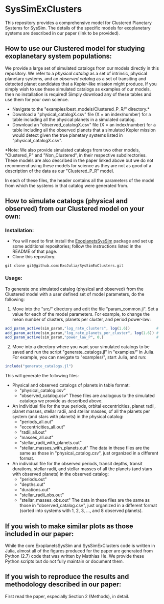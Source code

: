 # SysSimExClusters

This repository provides a comprehensive model for Clustered Planetary Systems for SysSim. The details of the specific models for exoplanetary systems are described in our paper (link to be provided).



## How to use our Clustered model for studying exoplanetary system populations:

We provide a large set of simulated catalogs from our models directly in this repository. We refer to a *physical catalog* as a set of intrinsic, physical planetary systems, and an *observed catalog* as a set of transiting and detected planet candidates that a Kepler-like mission might produce. If you simply wish to use these simulated catalogs as examples of our models, then no installation is required! Simply download any of these tables and use them for your own science.
* Navigate to the "examples/best_models/Clustered_P_R/" directory.\*
* Download a "physical_catalogX.csv" file (X = an index/number) for a table including all the physical planets in a simulated catalog.
* Download an "observed_catalogX.csv" file (X = an index/number) for a table including all the observed planets that a simulated Kepler mission would detect given the true planetary systems listed in "physical_catalogX.csv".

\*Note: We also provide simulated catalogs from two other models, "Clustered_P" and "Non_Clustered", in their respective subdirectories. These models are also described in the paper linked above but we do not recommend using these models for science as they are not as good of a description of the data as our "Clustered_P_R" model.

In each of these files, the header contains all the parameters of the model from which the systems in that catalog were generated from.



## How to simulate catalogs (physical and observed) from our Clustered model on your own:

### Installation:

* You will need to first install the [ExoplanetsSysSim](https://github.com/ExoJulia/ExoplanetsSysSim.jl) package and set up some additional repositories; follow the instructions listed in the README of that page.
* Clone this repository.
```
git clone git@github.com:ExoJulia/SysSimExClusters.git
```

### Usage:

To generate one simulated catalog (physical and observed) from the Clustered model with a user defined set of model parameters, do the following:
1. Move into the "src/" directory and edit the file "param_common.jl". Set a value for each of the model parameters. For example, to change the mean number of clusters, planets per cluster, and period power-law:
```julia
add_param_active(sim_param,"log_rate_clusters", log(1.6))            # Set the (log) mean number of clusters
add_param_active(sim_param,"log_rate_planets_per_cluster", log(1.6)) # Set the (log) mean number of planets per cluster
add_param_active(sim_param,"power_law_P", 0.)                        # Set the period power-law index (-1 = flat in log-period)
```
2. Move into a directory where you want your simulated catalogs to be saved and run the script "generate_catalogs.jl" in "examples/" in Julia. For example, you can navigate to "examples/", start Julia, and run:
```julia
include("generate_catalogs.jl")
```
This will generate the following files:
* Physical and observed catalogs of planets in table format:
  * "physical_catalog.csv"
  * "observed_catalog.csv"
These files are analogous to the simulated catalogs we provide as described above.
* An individual file for the true periods, orbital eccentricities, planet radii, planet masses, stellar radii, and stellar masses, of all the planets per system (and stars with planets) in the physical catalog:
  * "periods_all.out"
  * "eccentricities_all.out"
  * "radii_all.out"
  * "masses_all.out"
  * "stellar_radii_with_planets.out"
  * "stellar_masses_with_planets.out"
The data in these files are the same as those in "physical_catalog.csv", just organized in a different format.
* An individual file for the observed periods, transit depths, transit durations, stellar radii, and stellar masses of all the planets (and stars with observed planets) in the observed catalog:
  * "periods.out"
  * "depths.out"
  * "durations.out"
  * "stellar_radii_obs.out"
  * "stellar_masses_obs.out"
The data in these files are the same as those in "observed_catalog.csv", just organized in a different format (sorted into systems with 1, 2, 3, ..., and 8 observed planets).



## If you wish to make similar plots as those included in our paper:

While the core ExoplanetsSysSim and SysSimExClusters code is written in Julia, almost all of the figures produced for the paper are generated from Python (2.7) code that was written by Matthias He. We provide these Python scripts but do not fully maintain or document them.



## If you wish to reproduce the results and methodology described in our paper:

First read the paper, especially Section 2 (Methods), in detail.
